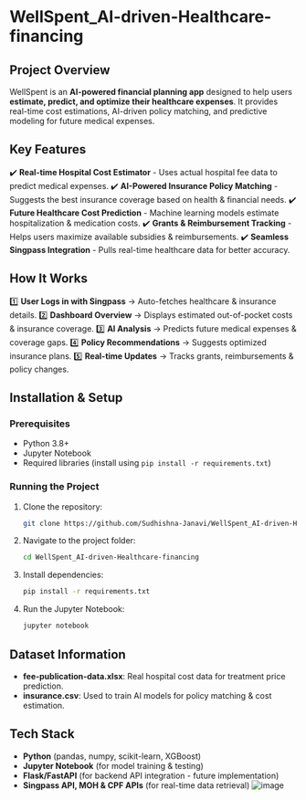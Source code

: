 # WellSpent_AI-driven-Healthcare-financing

## Project Overview
WellSpent is an **AI-powered financial planning app** designed to help users **estimate, predict, and optimize their healthcare expenses**. It provides real-time cost estimations, AI-driven policy matching, and predictive modeling for future medical expenses.

## Key Features
✔️ **Real-time Hospital Cost Estimator** - Uses actual hospital fee data to predict medical expenses.
✔️ **AI-Powered Insurance Policy Matching** - Suggests the best insurance coverage based on health & financial needs.
✔️ **Future Healthcare Cost Prediction** - Machine learning models estimate hospitalization & medication costs.
✔️ **Grants & Reimbursement Tracking** - Helps users maximize available subsidies & reimbursements.
✔️ **Seamless Singpass Integration** - Pulls real-time healthcare data for better accuracy.

## How It Works
1️⃣ **User Logs in with Singpass** → Auto-fetches healthcare & insurance details.
2️⃣ **Dashboard Overview** → Displays estimated out-of-pocket costs & insurance coverage.
3️⃣ **AI Analysis** → Predicts future medical expenses & coverage gaps.
4️⃣ **Policy Recommendations** → Suggests optimized insurance plans.
5️⃣ **Real-time Updates** → Tracks grants, reimbursements & policy changes.

## Installation & Setup
### **Prerequisites**
- Python 3.8+
- Jupyter Notebook
- Required libraries (install using `pip install -r requirements.txt`)

### **Running the Project**
1. Clone the repository:
   ```bash
   git clone https://github.com/Sudhishna-Janavi/WellSpent_AI-driven-Healthcare-financing.git
   ```
2. Navigate to the project folder:
   ```bash
   cd WellSpent_AI-driven-Healthcare-financing
   ```
3. Install dependencies:
   ```bash
   pip install -r requirements.txt
   ```
4. Run the Jupyter Notebook:
   ```bash
   jupyter notebook
   ```

## Dataset Information
- **fee-publication-data.xlsx**: Real hospital cost data for treatment price prediction.
- **insurance.csv**: Used to train AI models for policy matching & cost estimation.

## Tech Stack
- **Python** (pandas, numpy, scikit-learn, XGBoost)
- **Jupyter Notebook** (for model training & testing)
- **Flask/FastAPI** (for backend API integration - future implementation)
- **Singpass API, MOH & CPF APIs** (for real-time data retrieval)
![image](https://github.com/user-attachments/assets/b73511a2-7c14-4761-b47d-d2346fddef48)
